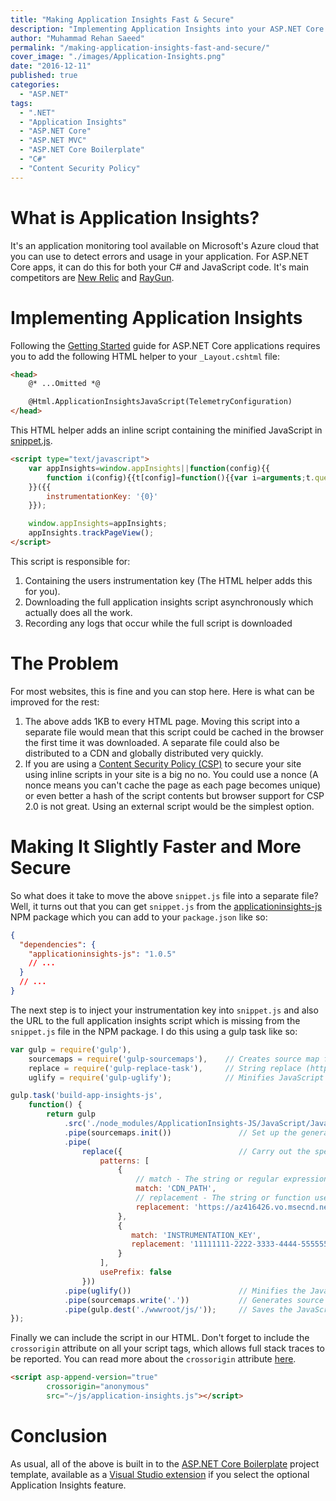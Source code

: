 ```yaml
---
title: "Making Application Insights Fast & Secure"
description: "Implementing Application Insights into your ASP.NET Core application with performance and security as a top priority in this advanced scenario."
author: "Muhammad Rehan Saeed"
permalink: "/making-application-insights-fast-and-secure/"
cover_image: "./images/Application-Insights.png"
date: "2016-12-11"
published: true
categories:
  - "ASP.NET"
tags:
  - ".NET"
  - "Application Insights"
  - "ASP.NET Core"
  - "ASP.NET MVC"
  - "ASP.NET Core Boilerplate"
  - "C#"
  - "Content Security Policy"
---
```


# What is Application Insights?

It's an application monitoring tool available on Microsoft's Azure cloud that you can use to detect errors and usage in your application. For ASP.NET Core apps, it can do this for both your C# and JavaScript code. It's main competitors are [New Relic](https://newrelic.com/) and [RayGun](https://raygun.com/).

# Implementing Application Insights

Following the [Getting Started](https://github.com/Microsoft/ApplicationInsights-aspnetcore/wiki/Getting-Started) guide for ASP.NET Core applications requires you to add the following HTML helper to your `_Layout.cshtml` file:

```html
<head>
    @* ...Omitted *@

    @Html.ApplicationInsightsJavaScript(TelemetryConfiguration) 
</head>
```

This HTML helper adds an inline script containing the minified JavaScript in [snippet.js](https://github.com/Microsoft/ApplicationInsights-JS/blob/master/JavaScript/JavaScriptSDK/snippet.js).

```html
<script type="text/javascript">
    var appInsights=window.appInsights||function(config){{
        function i(config){{t[config]=function(){{var i=arguments;t.queue.push(function(){{t[config].apply(t,i)}})}}}}var t={{config:config}},u=document,e=window,o="script",s="AuthenticatedUserContext",h="start",c="stop",l="Track",a=l+"Event",v=l+"Page",y=u.createElement(o),r,f;y.src=config.url||"https://az416426.vo.msecnd.net/scripts/a/ai.0.js";u.getElementsByTagName(o)[0].parentNode.appendChild(y);try{{t.cookie=u.cookie}}catch(p){{}}for(t.queue=[],t.version="1.0",r=["Event","Exception","Metric","PageView","Trace","Dependency"];r.length;)i("track"+r.pop());return i("set"+s),i("clear"+s),i(h+a),i(c+a),i(h+v),i(c+v),i("flush"),config.disableExceptionTracking||(r="onerror",i("_"+r),f=e[r],e[r]=function(config,i,u,e,o){{var s=f&amp;&amp;f(config,i,u,e,o);return s!==!0&amp;&amp;t["_"+r](config,i,u,e,o),s}}),t
    }}({{
        instrumentationKey: '{0}'
    }});

    window.appInsights=appInsights;
    appInsights.trackPageView();
</script>
```

This script is responsible for:

1. Containing the users instrumentation key (The HTML helper adds this for you).
2. Downloading the full application insights script asynchronously which actually does all the work.
3. Recording any logs that occur while the full script is downloaded

# The Problem

For most websites, this is fine and you can stop here. Here is what can be improved for the rest:

1. The above adds 1KB to every HTML page. Moving this script into a separate file would mean that this script could be cached in the browser the first time it was downloaded. A separate file could also be distributed to a CDN and globally distributed very quickly.
2. If you are using a [Content Security Policy (CSP)](http://rehansaeed.com/content-security-policy-for-asp-net-mvc/) to secure your site using inline scripts in your site is a big no no. You could use a nonce (A nonce means you can't cache the page as each page becomes unique) or even better a hash of the script contents but browser support for CSP 2.0 is not great. Using an external script would be the simplest option.

# Making It Slightly Faster and More Secure

So what does it take to move the above `snippet.js` file into a separate file? Well, it turns out that you can get `snippet.js` from the [applicationinsights-js](https://www.npmjs.com/package/applicationinsights-js) NPM package which you can add to your `package.json` like so:

```json
{
  "dependencies": {
    "applicationinsights-js": "1.0.5"
    // ...
  }
  // ...
}
```

The next step is to inject your instrumentation key into `snippet.js` and also the URL to the full application insights script which is missing from the `snippet.js` file in the NPM package. I do this using a gulp task like so:

```js
var gulp = require('gulp'),
    sourcemaps = require('gulp-sourcemaps'),    // Creates source map files (https://www.npmjs.com/package/gulp-sourcemaps/)
    replace = require('gulp-replace-task'),     // String replace (https://www.npmjs.com/package/gulp-replace-task/)
    uglify = require('gulp-uglify');            // Minifies JavaScript (https://www.npmjs.com/package/gulp-uglify/)

gulp.task('build-app-insights-js',
    function() {
        return gulp
            .src('./node_modules/ApplicationInsights-JS/JavaScript/JavaScriptSDK/snippet.js')
            .pipe(sourcemaps.init())               // Set up the generation of .map source files for the JavaScript.
            .pipe(
                replace({                          // Carry out the specified find and replace.
                    patterns: [
                        {
                            // match - The string or regular expression to find.
                            match: 'CDN_PATH',
                            // replacement - The string or function used to make the replacement.
                            replacement: 'https://az416426.vo.msecnd.net/scripts/a/ai.0.js'
                        },
                        {
                           match: 'INSTRUMENTATION_KEY',
                           replacement: '11111111-2222-3333-4444-555555555555'
                        }
                    ],
                    usePrefix: false
                }))
            .pipe(uglify())                        // Minifies the JavaScript.
            .pipe(sourcemaps.write('.'))           // Generates source .map files for the JavaScript.
            .pipe(gulp.dest('./wwwroot/js/'));     // Saves the JavaScript file to the specified destination path.
});
```

Finally we can include the script in our HTML. Don't forget to include the `crossorigin` attribute on all your script tags, which allows full stack traces to be reported. You can read more about the `crossorigin` attribute [here](https://raygun.com/blog/2015/05/fixing-script-errors/).

```html
<script asp-append-version="true"
        crossorigin="anonymous"
        src="~/js/application-insights.js"></script>
```

# Conclusion

As usual, all of the above is built in to the [ASP.NET Core Boilerplate](https://github.com/ASP-NET-MVC-Boilerplate/Templates) project template, available as a [Visual Studio extension](https://visualstudiogallery.msdn.microsoft.com/6cf50a48-fc1e-4eaf-9e82-0b2a6705ca7d) if you select the optional Application Insights feature.
